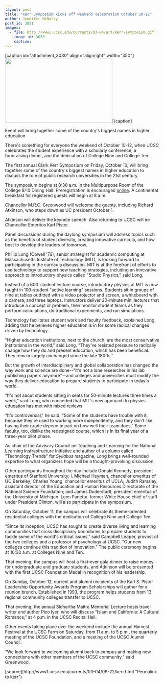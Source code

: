 ```yaml
---
layout: post
title: "Kerr Symposium kicks off weekend celebration October 10-12"
author: Jennifer McNulty
post_id: 3031
images:
  - file: http://www1.ucsc.edu/currents/03-04/art/kerr-symposium.gif
    image_id: 3030
    caption: 
---
```


[caption id="attachment_3030" align="alignright" width="350"]<a href="http://localhost/mysite/wp-content/uploads/2003/09/kerr-symposium.gif"><img class="size-full wp-image-3030" src="http://localhost/mysite/wp-content/uploads/2003/09/kerr-symposium.gif" alt="" width="350" height="211" /></a>[/caption]
<p class="sectionheadblack">
  Event will bring together some of the country's biggest names in higher education
</p>
<p>
  There's something for everyone the weekend of October 10-12, when UCSC celebrates the student experience with a scholarly conference, a fundraising dinner, and the dedication of College Nine and College Ten.<br>
</p>
<p>
  The first annual Clark Kerr Symposium on Friday, October 10, will bring together some of the country's biggest names in higher education to discuss the role of public research universities in the 21st century.
</p>
<p>
  The symposium begins at 8:30 a.m. in the Multipurpose Room of the College 9/10 Dining Hall. Preregistration is encouraged <a href="http://kerrsymposium.ucsc.edu">online</a>. A continental breakfast for registered guests will begin at 8 a.m.
</p>
<p>
  Chancellor M.R.C. Greenwood will welcome the guests, including Richard Atkinson, who steps down as UC president October 1.
</p>
<p>
  Atkinson will deliver the keynote speech. Also returning to UCSC will be Chancellor Emeritus Karl Pister.<br>
</p>
<p>
  Panel discussions during the daylong symposium will address topics such as the benefits of student diversity, creating innovative curricula, and how best to develop the leaders of tomorrow.<br>
</p>
<p>
  Phillip Long (Cowell '76), senior strategist for academic computing at Massachusetts Institute of Technology (MIT), is looking forward to participating in the curricula discussion. MIT is at the forefront of efforts to use technology to support new teaching strategies, including an innovative approach to introductory physics called "Studio Physics," said Long.<br>
</p>
<p>
  Instead of a 600-student lecture course, introductory physics at MIT is now taught in 100-student "active learning" sessions. Students sit in groups of nine at tables outfitted with a video projector and screen, a whiteboard with a camera, and three laptops. Instructors deliver 20-minute mini lectures that introduce a concept or problem, then monitor student teams as they perform calculations, do traditional experiments, and run simulations.<br>
</p>
<p>
  Technology facilitates student work and faculty feedback, explained Long, adding that he believes higher education is in for some radical changes driven by technology.<br>
</p>
<p>
  "Higher education institutions, next to the church, are the most conservative institutions in the world," said Long. "They've resisted pressure to radically change how they do and present education, which has been beneficial. They remain largely unchanged since the late 1800s."<br>
</p>
<p>
  But the growth of interdisciplinary and global collaboration has changed the way work and science are done--"it's not a lone researcher in his lab publishing papers anymore"--and colleges and universities must modify the way they deliver education to prepare students to participate in today's world.<br>
</p>
<p>
  "It's not about students sitting in seats for 50-minute lectures three times a week," said Long, who conceded that MIT's new approach to physics education has met with mixed reviews.<br>
</p>
<p>
  "It's controversial," he said. "Some of the students have trouble with it, because they're used to working more independently, and they don't like having their grade depend in part on how well their team does." Some faculty, too, dislike the redesigned course, which is in its final year of a three-year pilot phase.<br>
</p>
<p>
  As chair of the Advisory Council on Teaching and Learning for the National Learning Insfrastructure Initiative and author of a column called "Technology Trends" for <i>Syllabus</i> magazine, Long brings well-rounded expertise to what organizers hope will be a thought-provoking discussion.<br>
</p>
<p>
  Other participants throughout the day include Donald Kennedy, president emeritus of Stanford University; I. Michael Heyman, chancellor emeritus of UC Berkeley; Charles Young, chancellor emeritus of UCLA; Judith Ramaley, assistant director of the Education and Human Resources Directorate of the National Science Foundation; and James Duderstadt, president emeritus of the University of Michigan. Leon Panetta, former White House chief of staff under President Clinton, will also participate in the symposium.<br>
</p>
<p>
  On Saturday, October 11, the campus will celebrate its theme-oriented residential colleges with the dedication of College Nine and College Ten.<br>
</p>
<p>
  "Since its inception, UCSC has sought to create diverse living and learning communities that cross disciplinary boundaries to prepare students to tackle some of the world's critical issues," said Campbell Leaper, provost of the two colleges and a professor of psychology at UCSC. "Our new colleges continue this tradition of innovation." The public ceremony begins at 10:30 a.m. at Colleges Nine and Ten.<br>
</p>
<p>
  That evening, the campus will host a first-ever gala dinner to raise money for undergraduate and graduate students, and Atkinson will be presented with the first UCSC Foundation Medal in recognition of his leadership.<br>
</p>
<p>
  On Sunday, October 12, current and alumni recipients of the Karl S. Pister Leadership Opportunity Awards Program Scholarships will gather for a reunion brunch. Established in 1993, the program helps students from 13 regional community colleges transfer to UCSC.<br>
</p>
<p>
  That evening, the annual Sidhartha Maitra Memorial Lecture hosts travel writer and author Pico Iyer, who will discuss "Islam and California: A Cultural Romance," at 4 p.m. in the UCSC Recital Hall.<br>
</p>
<p>
  Other events taking place over the weekend include the annual Harvest Festival at the UCSC Farm on Saturday, from 11 a.m. to 5 p.m., the quarterly meeting of the UCSC Foundation, and a meeting of the UCSC Alumni Council.<br>
</p>
<p>
  "We look forward to welcoming alumni back to campus and making new connections with other members of the UCSC community," said Greenwood.
</p>
[source](http://www1.ucsc.edu/currents/03-04/09-22/kerr.html "Permalink to kerr")
